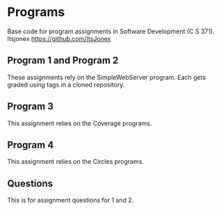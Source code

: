 # Programs
Base code for program assignments in Software Development (C S 371). 
Itsjonex
https://github.com/ItsJonex

## Program 1 and Program 2
These assignments rely on the SimpleWebServer program. Each gets graded using tags in a cloned repository. 

## Program 3
This assignment relies on the Coverage programs. 

## Program 4
This assignment relies on the Circles programs. 

## Questions #
This is for assignment questions for 1 and 2.
